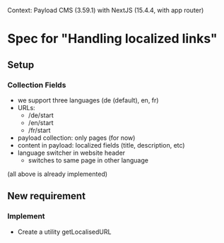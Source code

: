 Context: Payload CMS (3.59.1) with NextJS (15.4.4, with app router)

# Spec for "Handling localized links"


## Setup

### Collection Fields

* we support three languages (de (default), en, fr)
* URLs:
  * /de/start
  * /en/start
  * /fr/start
* payload collection: only pages (for now)
* content in payload: localized fields (title, description, etc)
* language switcher in website header
  * switches to same page in other language

(all above is already implemented)


## New requirement

### Implement

* Create a utility getLocalisedURL
